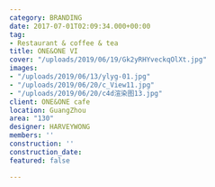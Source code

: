 ```yaml
---
category: BRANDING
date: 2017-07-01T02:09:34.000+00:00
tag:
- Restaurant & coffee & tea
title: ONE&ONE VI
cover: "/uploads/2019/06/19/Gk2yRHYveckqOlXt.jpg"
images:
- "/uploads/2019/06/13/ylyg-01.jpg"
- "/uploads/2019/06/20/c_View11.jpg"
- "/uploads/2019/06/20/c4d渲染图13.jpg"
client: ONE&ONE cafe
location: GuangZhou
area: "130"
designer: HARVEYWONG
members: ''
construction: ''
construction_date: 
featured: false

---
```

